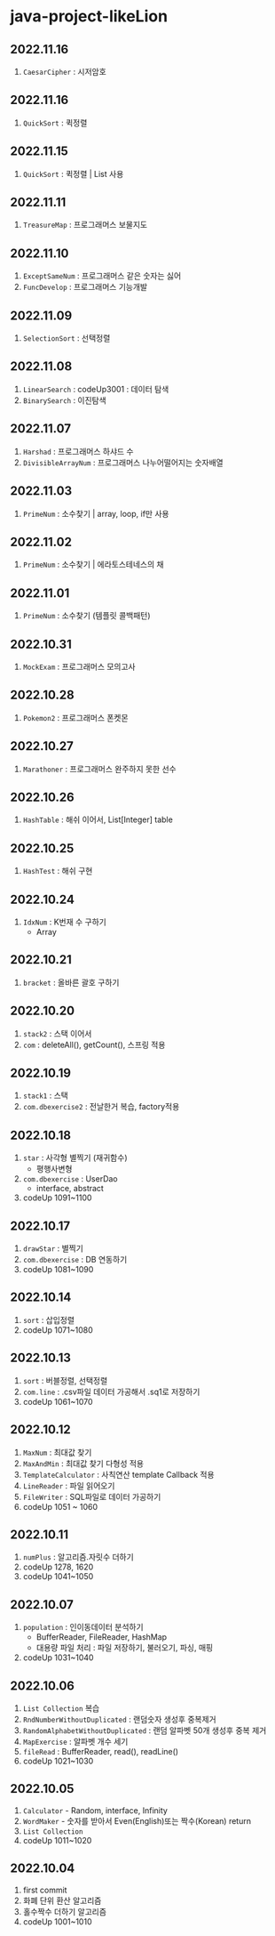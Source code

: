 # java-project-likeLion

## 2022.11.16
1. `CaesarCipher` : 시저암호

## 2022.11.16
1. `QuickSort` : 퀵정렬

## 2022.11.15
1. `QuickSort` : 퀵정렬 | List 사용

## 2022.11.11
1. `TreasureMap` : 프로그래머스 보물지도

## 2022.11.10
1. `ExceptSameNum` : 프로그래머스 같은 숫자는 싫어
2. `FuncDevelop` : 프로그래머스 기능개발

## 2022.11.09
1. `SelectionSort` : 선택정렬

## 2022.11.08
1. `LinearSearch` : codeUp3001 : 데이터 탐색
2. `BinarySearch` : 이진탐색

## 2022.11.07
1. `Harshad` : 프로그래머스 하샤드 수
2. `DivisibleArrayNum` : 프로그래머스 나누어떨어지는 숫자배열

## 2022.11.03
1. `PrimeNum` : 소수찾기 | array, loop, if만 사용

## 2022.11.02
1. `PrimeNum` : 소수찾기 | 에라토스테네스의 채

## 2022.11.01
1. `PrimeNum` : 소수찾기 (템플릿 콜백패턴)

## 2022.10.31
1. `MockExam` : 프로그래머스 모의고사

## 2022.10.28
1. `Pokemon2` : 프로그래머스 폰켓몬

## 2022.10.27
1. `Marathoner` : 프로그래머스 완주하지 못한 선수

## 2022.10.26
1. `HashTable` : 해쉬 이어서, List[Integer] table

## 2022.10.25
1. `HashTest` : 해쉬 구현

## 2022.10.24
1. `IdxNum` : K번재 수 구하기
   - Array

## 2022.10.21
1. `bracket` : 올바른 괄호 구하기

## 2022.10.20
1. `stack2` : 스택 이어서
2. `com` : deleteAll(), getCount(), 스프링 적용

## 2022.10.19
1. `stack1` : 스택
2. `com.dbexercise2` : 전날한거 복습, factory적용

## 2022.10.18
1. `star` : 사각형 별찍기 (재귀함수)
   - 평행사변형
2. `com.dbexercise` : UserDao
   - interface, abstract
3. codeUp 1091~1100

## 2022.10.17
1. `drawStar` : 별찍기
2. `com.dbexercise` : DB 연동하기
3. codeUp 1081~1090

## 2022.10.14
1. `sort` : 삽입정렬
2. codeUp 1071~1080

## 2022.10.13
1. `sort` : 버블정렬, 선택정렬
2. `com.line` : .csv파일 데이터 가공해서 .sq1로 저장하기
3. codeUp 1061~1070

## 2022.10.12
1. `MaxNum` : 최대값 찾기
2. `MaxAndMin` : 최대값 찾기 다형성 적용
3. `TemplateCalculator` : 사칙연산 template Callback 적용
4. `LineReader` : 파일 읽어오기
5. `FileWriter` : SQL파일로 데이터 가공하기
6. codeUp 1051 ~ 1060

## 2022.10.11
1. `numPlus` : 알고리즘.자릿수 더하기 
2. codeUp 1278, 1620
3. codeUp 1041~1050

## 2022.10.07
1. `population` : 인이동데이터 분석하기
   - BufferReader, FileReader, HashMap
   - 대용량 파일 처리 : 파일 저장하기, 불러오기, 파싱, 매핑
2. codeUp 1031~1040

## 2022.10.06
1. `List Collection` 복습
2. `RndNumberWithoutDuplicated` : 랜덤숫자 생성후 중복제거
3. `RandomAlphabetWithoutDuplicated` : 랜덤 알파벳 50개 생성후 중복 제거
4. `MapExercise` : 알파벳 개수 세기
5. `fileRead` : BufferReader, read(), readLine()
6. codeUp 1021~1030

## 2022.10.05
1. `Calculator` - Random, interface, Infinity
2. `WordMaker` - 숫자를 받아서 Even(English)또는 짝수(Korean) return
3. `List Collection`
4. codeUp 1011~1020

## 2022.10.04
1. first commit
2. 화폐 단위 환산 알고리즘
3. 홀수짝수 더하기 알고리즘 
4. codeUp 1001~1010
